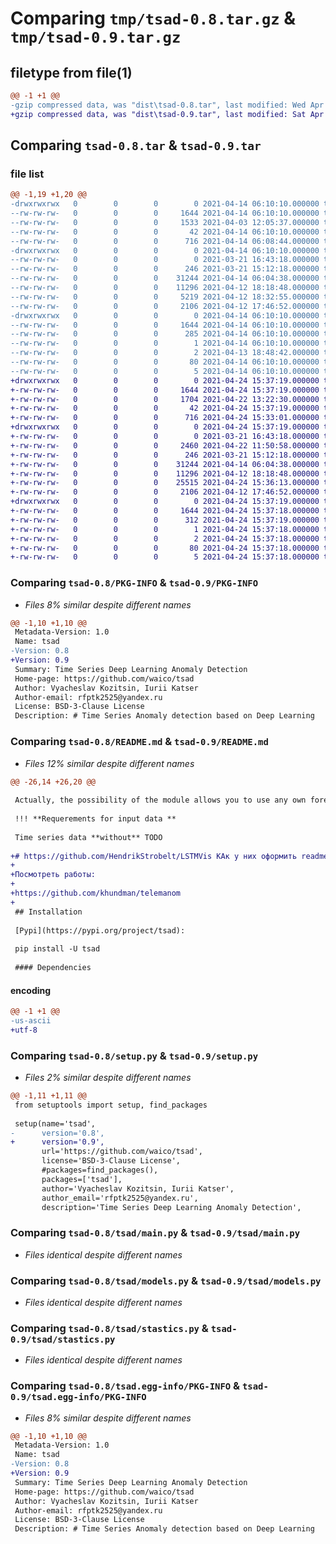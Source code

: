 # Comparing `tmp/tsad-0.8.tar.gz` & `tmp/tsad-0.9.tar.gz`

## filetype from file(1)

```diff
@@ -1 +1 @@
-gzip compressed data, was "dist\tsad-0.8.tar", last modified: Wed Apr 14 06:10:10 2021, max compression
+gzip compressed data, was "dist\tsad-0.9.tar", last modified: Sat Apr 24 15:37:19 2021, max compression
```

## Comparing `tsad-0.8.tar` & `tsad-0.9.tar`

### file list

```diff
@@ -1,19 +1,20 @@
-drwxrwxrwx   0        0        0        0 2021-04-14 06:10:10.000000 tsad-0.8/
--rw-rw-rw-   0        0        0     1644 2021-04-14 06:10:10.000000 tsad-0.8/PKG-INFO
--rw-rw-rw-   0        0        0     1533 2021-04-03 12:05:37.000000 tsad-0.8/README.md
--rw-rw-rw-   0        0        0       42 2021-04-14 06:10:10.000000 tsad-0.8/setup.cfg
--rw-rw-rw-   0        0        0      716 2021-04-14 06:08:44.000000 tsad-0.8/setup.py
-drwxrwxrwx   0        0        0        0 2021-04-14 06:10:10.000000 tsad-0.8/tsad/
--rw-rw-rw-   0        0        0        0 2021-03-21 16:43:18.000000 tsad-0.8/tsad/__init__.py
--rw-rw-rw-   0        0        0      246 2021-03-21 15:12:18.000000 tsad-0.8/tsad/generate_residuals.py
--rw-rw-rw-   0        0        0    31244 2021-04-14 06:04:38.000000 tsad-0.8/tsad/main.py
--rw-rw-rw-   0        0        0    11296 2021-04-12 18:18:48.000000 tsad-0.8/tsad/models.py
--rw-rw-rw-   0        0        0     5219 2021-04-12 18:32:55.000000 tsad-0.8/tsad/src.py
--rw-rw-rw-   0        0        0     2106 2021-04-12 17:46:52.000000 tsad-0.8/tsad/stastics.py
-drwxrwxrwx   0        0        0        0 2021-04-14 06:10:10.000000 tsad-0.8/tsad.egg-info/
--rw-rw-rw-   0        0        0     1644 2021-04-14 06:10:10.000000 tsad-0.8/tsad.egg-info/PKG-INFO
--rw-rw-rw-   0        0        0      285 2021-04-14 06:10:10.000000 tsad-0.8/tsad.egg-info/SOURCES.txt
--rw-rw-rw-   0        0        0        1 2021-04-14 06:10:10.000000 tsad-0.8/tsad.egg-info/dependency_links.txt
--rw-rw-rw-   0        0        0        2 2021-04-13 18:48:42.000000 tsad-0.8/tsad.egg-info/not-zip-safe
--rw-rw-rw-   0        0        0       80 2021-04-14 06:10:10.000000 tsad-0.8/tsad.egg-info/requires.txt
--rw-rw-rw-   0        0        0        5 2021-04-14 06:10:10.000000 tsad-0.8/tsad.egg-info/top_level.txt
+drwxrwxrwx   0        0        0        0 2021-04-24 15:37:19.000000 tsad-0.9/
+-rw-rw-rw-   0        0        0     1644 2021-04-24 15:37:19.000000 tsad-0.9/PKG-INFO
+-rw-rw-rw-   0        0        0     1704 2021-04-22 13:22:30.000000 tsad-0.9/README.md
+-rw-rw-rw-   0        0        0       42 2021-04-24 15:37:19.000000 tsad-0.9/setup.cfg
+-rw-rw-rw-   0        0        0      716 2021-04-24 15:33:01.000000 tsad-0.9/setup.py
+drwxrwxrwx   0        0        0        0 2021-04-24 15:37:19.000000 tsad-0.9/tsad/
+-rw-rw-rw-   0        0        0        0 2021-03-21 16:43:18.000000 tsad-0.9/tsad/__init__.py
+-rw-rw-rw-   0        0        0     2460 2021-04-22 11:50:58.000000 tsad-0.9/tsad/feature_importance.py
+-rw-rw-rw-   0        0        0      246 2021-03-21 15:12:18.000000 tsad-0.9/tsad/generate_residuals.py
+-rw-rw-rw-   0        0        0    31244 2021-04-14 06:04:38.000000 tsad-0.9/tsad/main.py
+-rw-rw-rw-   0        0        0    11296 2021-04-12 18:18:48.000000 tsad-0.9/tsad/models.py
+-rw-rw-rw-   0        0        0    25515 2021-04-24 15:36:13.000000 tsad-0.9/tsad/src.py
+-rw-rw-rw-   0        0        0     2106 2021-04-12 17:46:52.000000 tsad-0.9/tsad/stastics.py
+drwxrwxrwx   0        0        0        0 2021-04-24 15:37:19.000000 tsad-0.9/tsad.egg-info/
+-rw-rw-rw-   0        0        0     1644 2021-04-24 15:37:18.000000 tsad-0.9/tsad.egg-info/PKG-INFO
+-rw-rw-rw-   0        0        0      312 2021-04-24 15:37:19.000000 tsad-0.9/tsad.egg-info/SOURCES.txt
+-rw-rw-rw-   0        0        0        1 2021-04-24 15:37:18.000000 tsad-0.9/tsad.egg-info/dependency_links.txt
+-rw-rw-rw-   0        0        0        2 2021-04-24 15:37:18.000000 tsad-0.9/tsad.egg-info/not-zip-safe
+-rw-rw-rw-   0        0        0       80 2021-04-24 15:37:18.000000 tsad-0.9/tsad.egg-info/requires.txt
+-rw-rw-rw-   0        0        0        5 2021-04-24 15:37:18.000000 tsad-0.9/tsad.egg-info/top_level.txt
```

### Comparing `tsad-0.8/PKG-INFO` & `tsad-0.9/PKG-INFO`

 * *Files 8% similar despite different names*

```diff
@@ -1,10 +1,10 @@
 Metadata-Version: 1.0
 Name: tsad
-Version: 0.8
+Version: 0.9
 Summary: Time Series Deep Learning Anomaly Detection
 Home-page: https://github.com/waico/tsad
 Author: Vyacheslav Kozitsin, Iurii Katser
 Author-email: rfptk2525@yandex.ru
 License: BSD-3-Clause License
 Description: # Time Series Anomaly detection based on Deep Learning
```

### Comparing `tsad-0.8/README.md` & `tsad-0.9/README.md`

 * *Files 12% similar despite different names*

```diff
@@ -26,14 +26,20 @@
 
 Actually, the possibility of the module allows you to use any own forecasting algorithm, computer of residuals, or evaluator of residuals. 
 
 !!! **Requerements for input data **
 
 Time series data **without** TODO
 
+# https://github.com/HendrikStrobelt/LSTMVis КАк у них оформить readme. 
+
+Посмотреть работы:
+
+https://github.com/khundman/telemanom 
+
 ## Installation
 
 [Pypi](https://pypi.org/project/tsad): 
 
 pip install -U tsad
 
 #### Dependencies
```

#### encoding

```diff
@@ -1 +1 @@
-us-ascii
+utf-8
```

### Comparing `tsad-0.8/setup.py` & `tsad-0.9/setup.py`

 * *Files 2% similar despite different names*

```diff
@@ -1,11 +1,11 @@
 from setuptools import setup, find_packages
  
 setup(name='tsad',
-      version='0.8',
+      version='0.9',
       url='https://github.com/waico/tsad',
       license='BSD-3-Clause License',
       #packages=find_packages(),
       packages=['tsad'],
       author='Vyacheslav Kozitsin, Iurii Katser',
       author_email='rfptk2525@yandex.ru',
       description='Time Series Deep Learning Anomaly Detection',
```

### Comparing `tsad-0.8/tsad/main.py` & `tsad-0.9/tsad/main.py`

 * *Files identical despite different names*

### Comparing `tsad-0.8/tsad/models.py` & `tsad-0.9/tsad/models.py`

 * *Files identical despite different names*

### Comparing `tsad-0.8/tsad/stastics.py` & `tsad-0.9/tsad/stastics.py`

 * *Files identical despite different names*

### Comparing `tsad-0.8/tsad.egg-info/PKG-INFO` & `tsad-0.9/tsad.egg-info/PKG-INFO`

 * *Files 8% similar despite different names*

```diff
@@ -1,10 +1,10 @@
 Metadata-Version: 1.0
 Name: tsad
-Version: 0.8
+Version: 0.9
 Summary: Time Series Deep Learning Anomaly Detection
 Home-page: https://github.com/waico/tsad
 Author: Vyacheslav Kozitsin, Iurii Katser
 Author-email: rfptk2525@yandex.ru
 License: BSD-3-Clause License
 Description: # Time Series Anomaly detection based on Deep Learning
```

